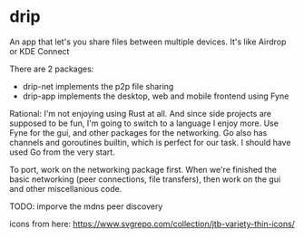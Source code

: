 # drip
An app that let's you share files between multiple devices.
It's like Airdrop or KDE Connect

There are 2 packages:
- drip-net implements the p2p file sharing
- drip-app implements the desktop, web and mobile frontend using Fyne

Rational:
I'm not enjoying using Rust at all. And since side projects
are supposed to be fun, I'm going to switch to a language I
enjoy more. Use Fyne for the gui, and other packages for the
networking. Go also has channels and goroutines builtin, which
is perfect for our task. I should have used Go from the very start.

To port, work on the networking package first.
When we're finished the basic networking (peer connections, file transfers),
then work on the gui and other miscellanious code.

TODO: imporve the mdns peer discovery

icons from here:
https://www.svgrepo.com/collection/jtb-variety-thin-icons/
